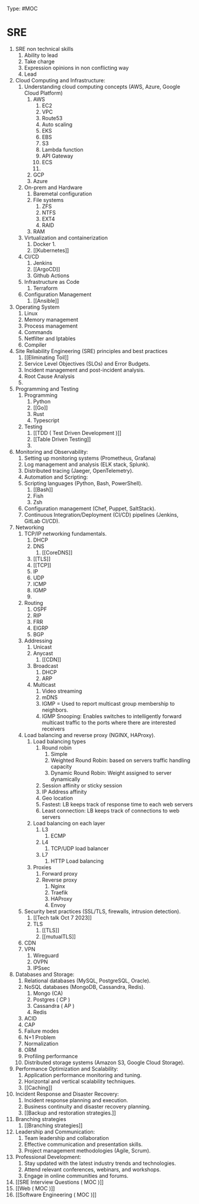 Type: #MOC

# SRE

1. SRE non technical skills
	1. Ability to lead
	2. Take charge
	3. Expression opinions in non conflicting way
	4. Lead
2. Cloud Computing and Infrastructure:
	1. Understanding cloud computing concepts (AWS, Azure, Google Cloud Platform)
		1. AWS
			1. EC2
			2. VPC
			3. Route53
			4. Auto scaling
			5. EKS
			6. EBS
			7. S3
			8. Lambda function
			9. API Gateway
			10. ECS
			11. 
		2. GCP
		3. Azure
	2. On-prem and Hardware
		1. Baremetal configuration
		2. File systems
			1. ZFS
			2. NTFS
			3. EXT4
			4. RAID
		3. RAM
	3. Virtualization and containerization 
		1. Docker
			1. 
		2. [[Kubernetes]]
	4. CI/CD
		1. Jenkins
		2. [[ArgoCD]]
		3. Github Actions
	5. Infrastructure as Code
		1. Terraform
	6. Configuration Management 
		1. [[Ansible]]
3. Operating System
	1. Linux
	2. Memory management
	3. Process management
	4. Commands
	5. Netfilter and Iptables
	6. Compiler
4. Site Reliability Engineering (SRE) principles and best practices
	1. [[Eliminating Toil]]
	2. Service Level Objectives (SLOs) and Error Budgets.
	3. Incident management and post-incident analysis.
	4. Root Cause Analysis
	5. 
5. Programming and Testing
	1. Programming
		1. Python
		2. [[Go]]
		3. Rust
		4. Typescript
	2. Testing
		1. [[TDD ( Test Driven Development )]]
		2. [[Table Driven Testing]]
		3. 
6. Monitoring and Observability:
	1. Setting up monitoring systems (Prometheus, Grafana)
	2. Log management and analysis (ELK stack, Splunk).
	3. Distributed tracing (Jaeger, OpenTelemetry).
	4. Automation and Scripting:
	5. Scripting languages (Python, Bash, PowerShell).
		1. [[Bash]]
		2. Fish
		3. Zsh
	6. Configuration management (Chef, Puppet, SaltStack).
	7. Continuous Integration/Deployment (CI/CD) pipelines (Jenkins, GitLab CI/CD).
7. Networking 
	1. TCP/IP networking fundamentals.
		1. DHCP
		2. DNS
			1. [[CoreDNS]]
		3. [[TLS]]
		4. [[TCP]]
		5. IP
		6. UDP
		7. ICMP
		8. IGMP
		9. 
	2. Routing
		1. OSPF
		2. RIP
		3. FRR
		4. EIGRP
		5. BGP
	3. Addressing
		1. Unicast
		2. Anycast
			1. [[CDN]]
		3. Broadcast
			1. DHCP
			2. ARP
		4. Multicast
			1. Video streaming
			2. mDNS
			3. IGMP = Used to report multicast group membership to neighbors.
			4. IGMP Snooping: Enables switches to intelligently forward multicast traffic to the ports where there are interested receivers
	4. Load balancing and reverse proxy (NGINX, HAProxy).
		1. Load balancing types
			1. Round robin
				1. Simple
				2. Weighted Round Robin: based on servers traffic handling capacity
				3. Dynamic Round Robin: Weight assigned to server dynamically
			2. Session affinity or sticky session
			4. IP Address affinity
			5. Geo location
			6. Fastest: LB keeps track of response time to each web servers
			7. Least connection: LB keeps track of connections to web servers
		2. Load balancing on each layer
			1. L3
				1. ECMP
			2. L4
				1. TCP/UDP load balancer
			3. L7
				1. HTTP Load balancing
		3. Proxies
			1. Forward proxy
			2. Reverse proxy
				1. Nginx
				2. Traefik
				3. HAProxy
				4. Envoy
	5. Security best practices (SSL/TLS, firewalls, intrusion detection).
		1. [[Tech talk Oct 7 2023]]
		2. TLS
			1. [[TLS]]
			2. [[mutualTLS]]
	6. CDN
	7. VPN
		1. Wireguard
		2. OVPN
		3. IPSsec
8. Databases and Storage:
	1. Relational databases (MySQL, PostgreSQL, Oracle).
	2. NoSQL databases (MongoDB, Cassandra, Redis).
		1. Mongo (CA)
		2. Postgres ( CP )
		3. Cassandra ( AP )
		4. Redis
	3. ACID
	4. CAP
	5. Failure modes
	6. N+1 Problem
	7. Normalization
	8. ORM
	9. Profiling performance
	10. Distributed storage systems (Amazon S3, Google Cloud Storage).
9. Performance Optimization and Scalability:
	1. Application performance monitoring and tuning.
	2. Horizontal and vertical scalability techniques.
	3. [[Caching]]
10. Incident Response and Disaster Recovery:
	1. Incident response planning and execution.
	2. Business continuity and disaster recovery planning.
	3. [[Backup and restoration strategies.]]
11. Branching strategies
	1. [[Branching strategies]]
12. Leadership and Communication:
	1. Team leadership and collaboration
	2. Effective communication and presentation skills.
	3. Project management methodologies (Agile, Scrum).
13. Professional Development:
	1. Stay updated with the latest industry trends and technologies.
	2. Attend relevant conferences, webinars, and workshops.
	3. Engage in online communities and forums.
14. [[SRE Interview Questions ( MOC )]]
15. [[Web ( MOC )]]
16. [[Software Engineering ( MOC )]]




